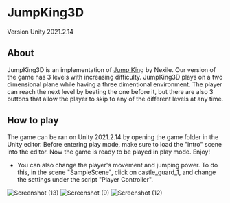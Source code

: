 # JumpKing3D
Version Unity 2021.2.14

## About
JumpKing3D is an implementation of [Jump King](https://nexile.se/jump-king/) by Nexile. Our version of the game has 3 levels with increasing difficulty. JumpKing3D plays on a two dimensional plane while having a three dimentional environment. The player can reach the next level by beating the one before it, but there are also 3 buttons that allow the player to skip to any of the different levels at any time.

## How to play
The game can be ran on Unity 2021.2.14 by opening the game folder in the Unity editor. Before entering play mode, make sure to load the "intro" scene into the editor. Now the game is ready to be played in play mode. Enjoy!

- You can also change the player's movement and jumping power. To do this, in the scene "SampleScene", click on castle_guard_1, and change the settings under the script "Player Controller".


![Screenshot (13)](https://user-images.githubusercontent.com/63064438/211177688-8dba647d-7f5b-457d-b56d-40164d481bdc.png)
![Screenshot (9)](https://user-images.githubusercontent.com/63064438/211177694-b6a0e878-b0e5-401c-aae9-d2ea98c98d4e.png)
![Screenshot (12)](https://user-images.githubusercontent.com/63064438/211177669-fbf80498-18e7-46c3-a353-2e09e57f6389.png)
